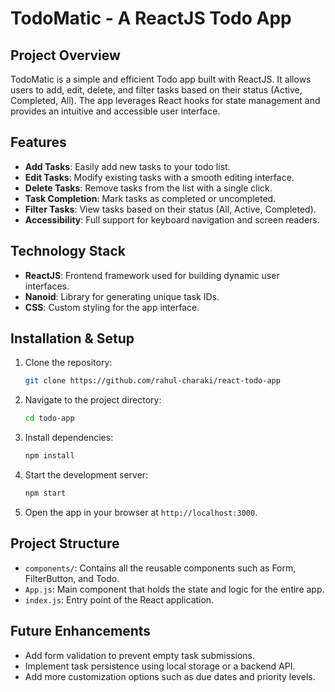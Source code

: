 # TodoMatic - A ReactJS Todo App

## Project Overview
TodoMatic is a simple and efficient Todo app built with ReactJS. It allows users to add, edit, delete, and filter tasks based on their status (Active, Completed, All). The app leverages React hooks for state management and provides an intuitive and accessible user interface.

## Features
- **Add Tasks**: Easily add new tasks to your todo list.
- **Edit Tasks**: Modify existing tasks with a smooth editing interface.
- **Delete Tasks**: Remove tasks from the list with a single click.
- **Task Completion**: Mark tasks as completed or uncompleted.
- **Filter Tasks**: View tasks based on their status (All, Active, Completed).
- **Accessibility**: Full support for keyboard navigation and screen readers.

## Technology Stack
- **ReactJS**: Frontend framework used for building dynamic user interfaces.
- **Nanoid**: Library for generating unique task IDs.
- **CSS**: Custom styling for the app interface.

## Installation & Setup

1. Clone the repository:
    ```bash
    git clone https://github.com/rahul-charaki/react-todo-app
    ```

2. Navigate to the project directory:
    ```bash
    cd todo-app
    ```

3. Install dependencies:
    ```bash
    npm install
    ```

4. Start the development server:
    ```bash
    npm start
    ```

5. Open the app in your browser at `http://localhost:3000`.

## Project Structure
- `components/`: Contains all the reusable components such as Form, FilterButton, and Todo.
- `App.js`: Main component that holds the state and logic for the entire app.
- `index.js`: Entry point of the React application.

## Future Enhancements
- Add form validation to prevent empty task submissions.
- Implement task persistence using local storage or a backend API.
- Add more customization options such as due dates and priority levels.
